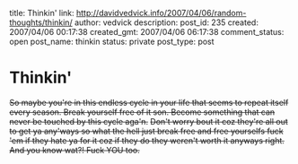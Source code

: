 title: Thinkin'
link: http://davidvedvick.info/2007/04/06/random-thoughts/thinkin/
author: vedvick
description: 
post_id: 235
created: 2007/04/06 00:17:38
created_gmt: 2007/04/06 06:17:38
comment_status: open
post_name: thinkin
status: private
post_type: post

# Thinkin'

<strike>So maybe you're in this endless cycle in your life that seems to repeat itself every season. Break yourself free of it son. Become something that can never be touched by this cycle aga'n.</strike> <strike>Don't worry bout it coz they're all out to get ya any'ways so what the hell just break free and free yourselfs fuck 'em if they hate ya for it coz if they do they weren't worth it anyways right. And you know wat?! Fuck YOU too.</strike>